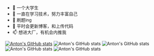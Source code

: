 - 👋 一个大学生
- 👀 一直在学习技术，努力丰富自己
- 🌱 刷题ing
- 💞️ 平时会更新博客，和上传代码
- 📫 想进大厂，有机会内推我

<!---
AntonYad/AntonYad is a ✨ special ✨ repository because its `README.md` (this file) appears on your GitHub profile.
You can click the Preview link to take a look at your changes.
--->
[![Anton's GitHub stats](https://github-readme-stats.vercel.app/api?username=anton)](https://github.com/anuraghazra/github-readme-stats)
![Anton's GitHub stats](https://github-readme-stats.vercel.app/api?username=anuraghazra&hide=contribs,prs)
![Anton's GitHub stats](https://github-readme-stats.vercel.app/api?username=anuraghazra&show_icons=true)
![Anton's GitHub stats](https://github-readme-stats.vercel.app/api?username=anuraghazra&count_private=true)
![Anton's GitHub stats](https://github-readme-stats.vercel.app/api?username=anuraghazra&show_icons=true&theme=radical)


